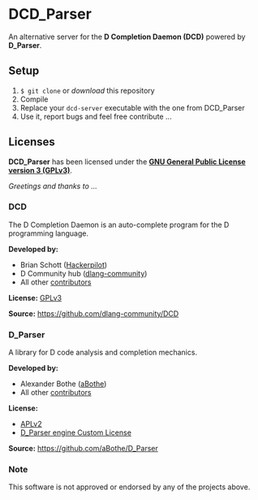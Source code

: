 # DCD_Parser

An alternative server for the **D Completion Daemon (DCD)** powered by **D_Parser**.


## Setup

1. `$ git clone` or *download* this repository
2. Compile
3. Replace your `dcd-server` executable with the one from DCD_Parser
4. Use it, report bugs and feel free contribute ...


## Licenses

**DCD_Parser** has been licensed under the **[GNU General Public License version 3 (GPLv3)](LICENSE.md)**.


*Greetings and thanks to ...*


### DCD

The D Completion Daemon is an auto-complete program for the D programming language.

**Developed by:**

- Brian Schott ([Hackerpilot](https://github.com/Hackerpilot))
- D Community hub ([dlang-community](https://github.com/dlang-community))
- All other [contributors](https://github.com/dlang-community/DCD/graphs/contributors)

**License:** [GPLv3](LICENSE.DCD.txt)

**Source:** <https://github.com/dlang-community/DCD>


### D_Parser

A library for D code analysis and completion mechanics.

**Developed by:**

- Alexander Bothe ([aBothe](https://github.com/aBothe))
- All other [contributors](https://github.com/aBothe/D_Parser/graphs/contributors)

**License:**

- [APLv2](LICENSE.D_Parser.txt)
- [D_Parser engine Custom License](LICENSE.DParser2.txt)

**Source:** <https://github.com/aBothe/D_Parser>


### Note

This software is not approved or endorsed by any of the projects above.

